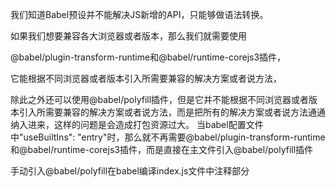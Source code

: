 

我们知道Babel预设并不能解决JS新增的API，只能够做语法转换。

如果我们想要兼容各大浏览器或者版本，那么我们就需要使用

@babel/plugin-transform-runtime和@babel/runtime-corejs3插件，

它能根据不同浏览器或者版本引入所需要兼容的解决方案或者说方法，

除此之外还可以使用@babel/polyfill插件，但是它并不能根据不同浏览器或者版本引入所需要兼容的解决方案或者说方法，而是把所有的解决方案或者说方法通通纳入进来，这样的问题是会造成打包资源过大。
当babel配置文件中"useBuiltIns": "entry"时，那么就不再需要@babel/plugin-transform-runtime和@babel/runtime-corejs3插件，而是直接在主文件引入@babel/polyfill插件

手动引入@babel/polyfill在babel编译index.js文件中注释部分